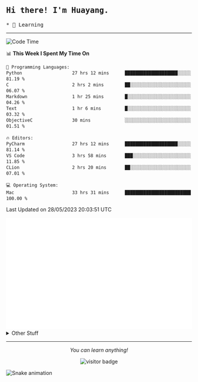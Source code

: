 <h2>
    <samp>Hi there! I'm Huayang.</samp>
</h2>
<p>
    <samp>
        * 🧐 Learning
    </samp>
</p>

<hr>

<!--START_SECTION:waka-->
![Code Time](http://img.shields.io/badge/Code%20Time-876%20hrs%2016%20mins-blue)

📊 **This Week I Spent My Time On** 

```text
💬 Programming Languages: 
Python                   27 hrs 12 mins      ████████████████████░░░░░   81.19 % 
C                        2 hrs 2 mins        ██░░░░░░░░░░░░░░░░░░░░░░░   06.07 % 
Markdown                 1 hr 25 mins        █░░░░░░░░░░░░░░░░░░░░░░░░   04.26 % 
Text                     1 hr 6 mins         █░░░░░░░░░░░░░░░░░░░░░░░░   03.32 % 
ObjectiveC               30 mins             ░░░░░░░░░░░░░░░░░░░░░░░░░   01.51 % 

🔥 Editors: 
PyCharm                  27 hrs 12 mins      ████████████████████░░░░░   81.14 % 
VS Code                  3 hrs 58 mins       ███░░░░░░░░░░░░░░░░░░░░░░   11.85 % 
CLion                    2 hrs 20 mins       ██░░░░░░░░░░░░░░░░░░░░░░░   07.01 % 

💻 Operating System: 
Mac                      33 hrs 31 mins      █████████████████████████   100.00 % 
```


 Last Updated on 28/05/2023 20:03:51 UTC
<!--END_SECTION:waka-->

<picture>
    <img src="/github-metrics.svg" alt="github metrics" style='visibility:visible'>
</picture>

<details>
  <summary>Other Stuff</summary>
  <br />
<!--   
  <p align="left">
    <img height="180em" src="https://github-readme-streak-stats.herokuapp.com/?user=GuillaumeFalourd" />
    
  </p> -->

  * 🏆 Some GitHub statistical reports:
  
  <img width="100%" src="https://github-profile-trophy.vercel.app/?username=xmchxup&column=7">
  <p align="left">  
    <img height="180em" src="https://github-readme-stats.vercel.app/api?username=xmchxup&hide_border=true&show_icons=true&include_all_commits=true&bg_color=0,EC6C6C,FFD479,FFFC79,73FA79&theme=graywhite&locale=en" />
    <img height="180em" src="https://github-readme-stats.vercel.app/api/top-langs/?username=xmchxup&hide=css,scss,html&langs_count=8&hide_border=true&layout=compact&bg_color=0,73FA79,73FDFF,D783FF&theme=graywhite&locale=en" />
  </p>
  
  <img width="100%" src="https://github-profile-summary-cards.vercel.app/api/cards/profile-details?username=xmchxup&theme=github" />
 
</a>
</details>
<hr>
<p align="center">
    <i>You can learn anything!</i>
    <p align="center">
        <img src="https://visitor-badge.laobi.icu/badge?page_id=xmchxup" alt="visitor badge"/>       
    </p>
</p>

![Snake animation](https://github.com/XmchxUp/XmchxUp/blob/output/github-contribution-grid-snake.gif)


